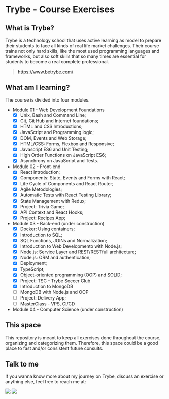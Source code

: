 # Trybe - Course Exercises

## What is Trybe?

Trybe is a technology school that uses active learning as model to prepare their students to face all kinds of real life market challenges. Their course trains not only hard skills, like the most used programming languages and frameworks, but also soft skills that so many times are essential for students to become a real complete professional.

> https://www.betrybe.com/

## What am I learning?

The course is divided into four modules.

* Module 01 - Web Development Foundations
	- [x] Unix, Bash and Command Line;
	- [x] Git, Git Hub and Internet foundations;
	- [x] HTML and CSS Introductions;
	- [x] JavaScript and Programming logic;
	- [x] DOM, Events and Web Storage;
	- [x] HTML/CSS: Forms, Flexbox and Responsive;
	- [x] Javascript ES6 and Unit Testing;
	- [x] High Order Functions on JavaScript ES6;
	- [x] Asynchrony on JavaScript and Tests.

* Module 02 - Front-end
	- [x] React introduction;
	- [x] Components: State, Events and Forms with React;
	- [x] Life Cycle of Components and React Router;
	- [x] Agile Metodologies;
	- [x] Automatic Tests with React Testing Library;
	- [x] State Management with Redux;
	- [x] Project: Trivia Game;
	- [x] API Context and React Hooks;
	- [x] Project: Recipes App; 
	
* Module 03 - Back-end (under construction)
	- [x] Docker: Using containers;
	- [x] Introduction to SQL;
	- [x] SQL Functions, JOINs and Normalization;
	- [x] Introduction to Web Developmento with Node.js;
	- [x] Node.js: Service Layer and REST/RESTfull architecture;
	- [x] Node.js: ORM and authentication;
	- [x] Deployment;
	- [x] TypeScript;
	- [x] Object-oriented programming (OOP) and SOLID;
	- [x] Project: TSC - Trybe Soccer Club
	- [x] Introduction to MongoDB
	- [ ] MongoDB with Node.js and OOP
	- [ ] Project: Delivery App;
	- [ ] MasterClass - VPS, CI/CD 

* Module 04 - Computer Science (under construction)

## This space

This repository is meant to keep all exercises done throughout the course, organizing and categorizing them. Therefore, this space could be a good place to fast and/or consistent future consults.

## Talk to me

If you wanna know more about my journey on Trybe, discuss an exercise or anything else, feel free to reach me at:

[<img src="https://img.shields.io/badge/-LinkedIn-blue?style=flat-square&logo=Linkedin&logoColor=white" />](https://www.linkedin.com/in/leonardobmendonca/) [<img src="https://img.shields.io/badge/Gmail-red?style=flat-square&logo=Gmail&logoColor=white" />](mailto:leo.bmendonca@gmail.com)
